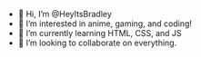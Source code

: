 - 👋 Hi, I’m @HeyItsBradley
- 👀 I’m interested in anime, gaming, and coding!
- 🌱 I’m currently learning HTML, CSS, and JS
- 💞️ I’m looking to collaborate on everything.

<!---
HeyItsBradley/HeyItsBradley is a ✨ special ✨ repository because its `README.md` (this file) appears on your GitHub profile.
You can click the Preview link to take a look at your changes.
--->
